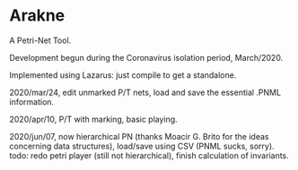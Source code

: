# Arakne
A Petri-Net Tool.

Development begun during the Coronavirus isolation period, March/2020. 

Implemented using Lazarus: just compile to get a standalone.


2020/mar/24, edit unmarked P/T nets, load and save the essential .PNML information.

2020/apr/10, P/T with marking, basic playing. 

2020/jun/07, now hierarchical PN (thanks Moacir G. Brito for the ideas concerning data structures), load/save using CSV (PNML sucks, sorry). todo: redo petri player (still not hierarchical), finish calculation of invariants.
